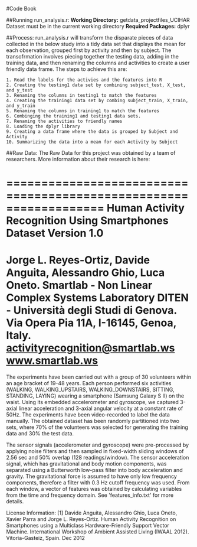 #Code Book

##Running run_analysis.r:
	**Working Directory:** getdata_projectfiles_UCIHAR Dataset must be in the current working directory
	**Required Packages:** dplyr

##Process:
	run_analysis.r will transform the disparate pieces of data collected in the below study into a tidy data set that displays the mean for each observation, grouped first by activity and then by subject. The transofrmation involves piecing together the testing data, adding in the training data, and then renaming the columns and activities to create a user friendly data frame. The steps to achieve this are:
	
	1. Read the labels for the activies and the features into R
	2. Creating the testing1 data set by combining subject_test, X_test, and y_test
	3. Renaming the columns in testing1 to match the features
	4. Creating the training1 data set by combing subject_train, X_train, and y_train
	5. Renaming the columns in training1 to match the features
	6. Combinging the training1 and testing1 data sets.
	7. Renaming the activities to friendly names
	8. Loading the dplyr library
	9. Creating a data frame where the data is grouped by Subject and Activity
	10. Summarizing the data into a mean for each Activity by Subject

##Raw Data:
The Raw Data for this project was obtained by a team of researchers. More information about their research is here:

==================================================================
Human Activity Recognition Using Smartphones Dataset
Version 1.0
==================================================================
Jorge L. Reyes-Ortiz, Davide Anguita, Alessandro Ghio, Luca Oneto.
Smartlab - Non Linear Complex Systems Laboratory
DITEN - Università degli Studi di Genova.
Via Opera Pia 11A, I-16145, Genoa, Italy.
activityrecognition@smartlab.ws
www.smartlab.ws
==================================================================

The experiments have been carried out with a group of 30 volunteers within an age bracket of 19-48 years. Each person performed six activities (WALKING, WALKING_UPSTAIRS, WALKING_DOWNSTAIRS, SITTING, STANDING, LAYING) wearing a smartphone (Samsung Galaxy S II) on the waist. Using its embedded accelerometer and gyroscope, we captured 3-axial linear acceleration and 3-axial angular velocity at a constant rate of 50Hz. The experiments have been video-recorded to label the data manually. The obtained dataset has been randomly partitioned into two sets, where 70% of the volunteers was selected for generating the training data and 30% the test data. 

The sensor signals (accelerometer and gyroscope) were pre-processed by applying noise filters and then sampled in fixed-width sliding windows of 2.56 sec and 50% overlap (128 readings/window). The sensor acceleration signal, which has gravitational and body motion components, was separated using a Butterworth low-pass filter into body acceleration and gravity. The gravitational force is assumed to have only low frequency components, therefore a filter with 0.3 Hz cutoff frequency was used. From each window, a vector of features was obtained by calculating variables from the time and frequency domain. See 'features_info.txt' for more details. 

License Information:
[1] Davide Anguita, Alessandro Ghio, Luca Oneto, Xavier Parra and Jorge L. Reyes-Ortiz. Human Activity Recognition on Smartphones using a Multiclass Hardware-Friendly Support Vector Machine. International Workshop of Ambient Assisted Living (IWAAL 2012). Vitoria-Gasteiz, Spain. Dec 2012

